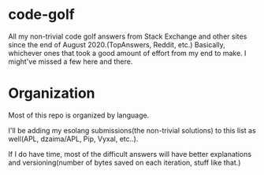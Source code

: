 # code-golf
All my non-trivial code golf answers from Stack Exchange and other sites since the end of August 2020.(TopAnswers, Reddit, etc.)
Basically, whichever ones that took a good amount of effort from my end to make.
I might've missed a few here and there.


# Organization
Most of this repo is organized by language.

I'll be adding my esolang submissions(the non-trivial solutions) to this list as well(APL, dzaima/APL, Pip, Vyxal, etc..).

If I do have time, most of the difficult answers will have better explanations and versioning(number of bytes saved on each iteration, stuff like that.)